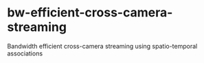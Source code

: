 # bw-efficient-cross-camera-streaming
Bandwidth efficient cross-camera streaming using spatio-temporal associations
